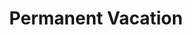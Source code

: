 ---
ee_id_thing: '210'
site: '1'
type: '2'
inv_num: 2008-003
add_credit:
url: 2008-003-permanent-vacation
title: Permanent Vacation
year: '2008'
display_year: '2008'
medium: Two Imac computers, router, (optional) two IKEA tables and Aeron chairs
dims:
pitch: "​2 computers stuck in an out of office email loop."
ps:
live_url:
youtube:
related_code:
imgs: permanent-vacation-2008-003-install-Heart-01-database-SM.jpg
subheading:
download:
commission:
related: "[169] [2007-017-permanent-vacation] 2007-017 Permanent Vacation"
layout: things-i-made
---